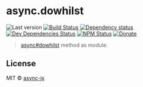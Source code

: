 # async.dowhilst

![Last version](https://img.shields.io/github/tag/async-js/dowhilst.svg?style=flat-square)
[![Build Status](http://img.shields.io/travis/async-js/dowhilst/master.svg?style=flat-square)](https://travis-ci.org/async-js/dowhilst)
[![Dependency status](http://img.shields.io/david/async-js/dowhilst.svg?style=flat-square)](https://david-dm.org/async-js/dowhilst)
[![Dev Dependencies Status](http://img.shields.io/david/dev/async-js/dowhilst.svg?style=flat-square)](https://david-dm.org/async-js/dowhilst#info=devDependencies)
[![NPM Status](http://img.shields.io/npm/dm/dowhilst.svg?style=flat-square)](https://www.npmjs.org/package/dowhilst)
[![Donate](https://img.shields.io/badge/donate-paypal-blue.svg?style=flat-square)](https://paypal.me/kikobeats)

> [async#dowhilst](https://github.com/async-js/async#dowhilst) method as module.

## License

MIT © [async-js](https://github.com/async-js)
